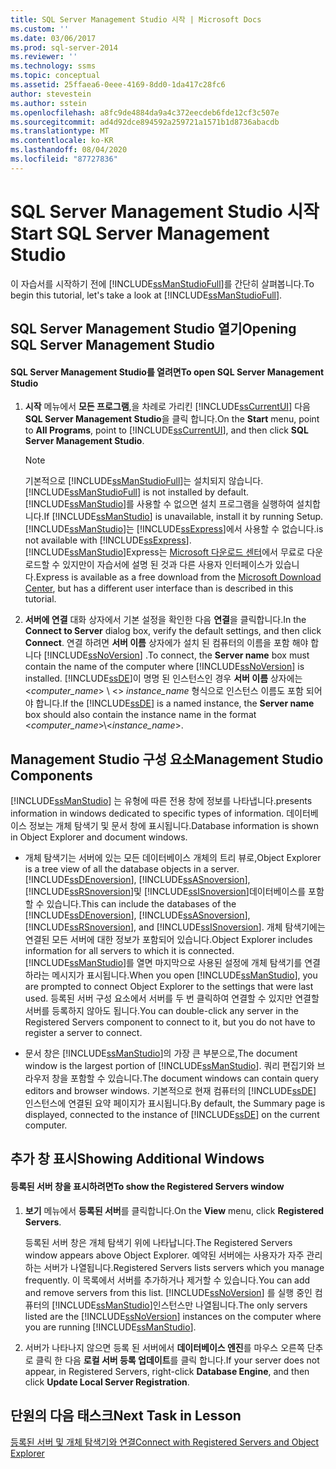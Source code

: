 ```yaml
---
title: SQL Server Management Studio 시작 | Microsoft Docs
ms.custom: ''
ms.date: 03/06/2017
ms.prod: sql-server-2014
ms.reviewer: ''
ms.technology: ssms
ms.topic: conceptual
ms.assetid: 25ffaea6-0eee-4169-8dd0-1da417c28fc6
author: stevestein
ms.author: sstein
ms.openlocfilehash: a8fc9de4884da9a4c372eecdeb6fde12cf3c507e
ms.sourcegitcommit: ad4d92dce894592a259721a1571b1d8736abacdb
ms.translationtype: MT
ms.contentlocale: ko-KR
ms.lasthandoff: 08/04/2020
ms.locfileid: "87727836"
---
```

# <a name="start-sql-server-management-studio"></a><span data-ttu-id="0e42e-102">SQL Server Management Studio 시작</span><span class="sxs-lookup"><span data-stu-id="0e42e-102">Start SQL Server Management Studio</span></span>
  <span data-ttu-id="0e42e-103">이 자습서를 시작하기 전에 [!INCLUDE[ssManStudioFull](../../includes/ssmanstudiofull-md.md)]를 간단히 살펴봅니다.</span><span class="sxs-lookup"><span data-stu-id="0e42e-103">To begin this tutorial, let's take a look at [!INCLUDE[ssManStudioFull](../../includes/ssmanstudiofull-md.md)].</span></span>  
  
## <a name="opening-sql-server-management-studio"></a><span data-ttu-id="0e42e-104">SQL Server Management Studio 열기</span><span class="sxs-lookup"><span data-stu-id="0e42e-104">Opening SQL Server Management Studio</span></span>  
  
#### <a name="to-open-sql-server-management-studio"></a><span data-ttu-id="0e42e-105">SQL Server Management Studio를 열려면</span><span class="sxs-lookup"><span data-stu-id="0e42e-105">To open SQL Server Management Studio</span></span>  
  
1.  <span data-ttu-id="0e42e-106">**시작** 메뉴에서 **모든 프로그램**,을 차례로 가리킨 [!INCLUDE[ssCurrentUI](../../includes/sscurrentui-md.md)] 다음 **SQL Server Management Studio**을 클릭 합니다.</span><span class="sxs-lookup"><span data-stu-id="0e42e-106">On the **Start** menu, point to **All Programs**, point to [!INCLUDE[ssCurrentUI](../../includes/sscurrentui-md.md)], and then click **SQL Server Management Studio**.</span></span>  
  
    > [!NOTE]  
    >  <span data-ttu-id="0e42e-107">기본적으로 [!INCLUDE[ssManStudioFull](../../includes/ssmanstudiofull-md.md)]는 설치되지 않습니다.</span><span class="sxs-lookup"><span data-stu-id="0e42e-107">[!INCLUDE[ssManStudioFull](../../includes/ssmanstudiofull-md.md)] is not installed by default.</span></span> <span data-ttu-id="0e42e-108">[!INCLUDE[ssManStudio](../../includes/ssmanstudio-md.md)]를 사용할 수 없으면 설치 프로그램을 실행하여 설치합니다.</span><span class="sxs-lookup"><span data-stu-id="0e42e-108">If [!INCLUDE[ssManStudio](../../includes/ssmanstudio-md.md)] is unavailable, install it by running Setup.</span></span> [!INCLUDE[ssManStudio](../../includes/ssmanstudio-md.md)]<span data-ttu-id="0e42e-109">는 [!INCLUDE[ssExpress](../../includes/ssexpress-md.md)]에서 사용할 수 없습니다.</span><span class="sxs-lookup"><span data-stu-id="0e42e-109">is not available with [!INCLUDE[ssExpress](../../includes/ssexpress-md.md)].</span></span> [!INCLUDE[ssManStudio](../../includes/ssmanstudio-md.md)]<span data-ttu-id="0e42e-110">Express는 [Microsoft 다운로드 센터](https://www.microsoft.com/download/details.aspx?id=14630)에서 무료로 다운로드할 수 있지만이 자습서에 설명 된 것과 다른 사용자 인터페이스가 있습니다.</span><span class="sxs-lookup"><span data-stu-id="0e42e-110">Express is available as a free download from the [Microsoft Download Center](https://www.microsoft.com/download/details.aspx?id=14630), but has a different user interface than is described in this tutorial.</span></span>  
  
2.  <span data-ttu-id="0e42e-111">**서버에 연결** 대화 상자에서 기본 설정을 확인한 다음 **연결**을 클릭합니다.</span><span class="sxs-lookup"><span data-stu-id="0e42e-111">In the **Connect to Server** dialog box, verify the default settings, and then click **Connect**.</span></span> <span data-ttu-id="0e42e-112">연결 하려면 **서버 이름** 상자에가 설치 된 컴퓨터의 이름을 포함 해야 합니다 [!INCLUDE[ssNoVersion](../../includes/ssnoversion-md.md)] .</span><span class="sxs-lookup"><span data-stu-id="0e42e-112">To connect, the **Server name** box must contain the name of the computer where [!INCLUDE[ssNoVersion](../../includes/ssnoversion-md.md)] is installed.</span></span> <span data-ttu-id="0e42e-113">[!INCLUDE[ssDE](../../includes/ssde-md.md)]이 명명 된 인스턴스인 경우 **서버 이름** 상자에는 \<*computer_name*> \\ <> *instance_name* 형식으로 인스턴스 이름도 포함 되어야 합니다.</span><span class="sxs-lookup"><span data-stu-id="0e42e-113">If the [!INCLUDE[ssDE](../../includes/ssde-md.md)] is a named instance, the **Server name** box should also contain the instance name in the format \<*computer_name*>\\<*instance_name*>.</span></span>  
  
## <a name="management-studio-components"></a><span data-ttu-id="0e42e-114">Management Studio 구성 요소</span><span class="sxs-lookup"><span data-stu-id="0e42e-114">Management Studio Components</span></span>  
 [!INCLUDE[ssManStudio](../../includes/ssmanstudio-md.md)] <span data-ttu-id="0e42e-115">는 유형에 따른 전용 창에 정보를 나타냅니다.</span><span class="sxs-lookup"><span data-stu-id="0e42e-115">presents information in windows dedicated to specific types of information.</span></span> <span data-ttu-id="0e42e-116">데이터베이스 정보는 개체 탐색기 및 문서 창에 표시됩니다.</span><span class="sxs-lookup"><span data-stu-id="0e42e-116">Database information is shown in Object Explorer and document windows.</span></span>  
  
-   <span data-ttu-id="0e42e-117">개체 탐색기는 서버에 있는 모든 데이터베이스 개체의 트리 뷰로,</span><span class="sxs-lookup"><span data-stu-id="0e42e-117">Object Explorer is a tree view of all the database objects in a server.</span></span> <span data-ttu-id="0e42e-118">[!INCLUDE[ssDEnoversion](../../includes/ssdenoversion-md.md)], [!INCLUDE[ssASnoversion](../../includes/ssasnoversion-md.md)], [!INCLUDE[ssRSnoversion](../../includes/ssrsnoversion-md.md)]및 [!INCLUDE[ssISnoversion](../../includes/ssisnoversion-md.md)]데이터베이스를 포함할 수 있습니다.</span><span class="sxs-lookup"><span data-stu-id="0e42e-118">This can include the databases of the [!INCLUDE[ssDEnoversion](../../includes/ssdenoversion-md.md)], [!INCLUDE[ssASnoversion](../../includes/ssasnoversion-md.md)], [!INCLUDE[ssRSnoversion](../../includes/ssrsnoversion-md.md)], and [!INCLUDE[ssISnoversion](../../includes/ssisnoversion-md.md)].</span></span> <span data-ttu-id="0e42e-119">개체 탐색기에는 연결된 모든 서버에 대한 정보가 포함되어 있습니다.</span><span class="sxs-lookup"><span data-stu-id="0e42e-119">Object Explorer includes information for all servers to which it is connected.</span></span> <span data-ttu-id="0e42e-120">[!INCLUDE[ssManStudio](../../includes/ssmanstudio-md.md)]를 열면 마지막으로 사용된 설정에 개체 탐색기를 연결하라는 메시지가 표시됩니다.</span><span class="sxs-lookup"><span data-stu-id="0e42e-120">When you open [!INCLUDE[ssManStudio](../../includes/ssmanstudio-md.md)], you are prompted to connect Object Explorer to the settings that were last used.</span></span> <span data-ttu-id="0e42e-121">등록된 서버 구성 요소에서 서버를 두 번 클릭하여 연결할 수 있지만 연결할 서버를 등록하지 않아도 됩니다.</span><span class="sxs-lookup"><span data-stu-id="0e42e-121">You can double-click any server in the Registered Servers component to connect to it, but you do not have to register a server to connect.</span></span>  
  
-   <span data-ttu-id="0e42e-122">문서 창은 [!INCLUDE[ssManStudio](../../includes/ssmanstudio-md.md)]의 가장 큰 부분으로,</span><span class="sxs-lookup"><span data-stu-id="0e42e-122">The document window is the largest portion of [!INCLUDE[ssManStudio](../../includes/ssmanstudio-md.md)].</span></span> <span data-ttu-id="0e42e-123">쿼리 편집기와 브라우저 창을 포함할 수 있습니다.</span><span class="sxs-lookup"><span data-stu-id="0e42e-123">The document windows can contain query editors and browser windows.</span></span> <span data-ttu-id="0e42e-124">기본적으로 현재 컴퓨터의 [!INCLUDE[ssDE](../../includes/ssde-md.md)] 인스턴스에 연결된 요약 페이지가 표시됩니다.</span><span class="sxs-lookup"><span data-stu-id="0e42e-124">By default, the Summary page is displayed, connected to the instance of [!INCLUDE[ssDE](../../includes/ssde-md.md)] on the current computer.</span></span>  
  
## <a name="showing-additional-windows"></a><span data-ttu-id="0e42e-125">추가 창 표시</span><span class="sxs-lookup"><span data-stu-id="0e42e-125">Showing Additional Windows</span></span>  
  
#### <a name="to-show-the-registered-servers-window"></a><span data-ttu-id="0e42e-126">등록된 서버 창을 표시하려면</span><span class="sxs-lookup"><span data-stu-id="0e42e-126">To show the Registered Servers window</span></span>  
  
1.  <span data-ttu-id="0e42e-127">**보기** 메뉴에서 **등록된 서버**를 클릭합니다.</span><span class="sxs-lookup"><span data-stu-id="0e42e-127">On the **View** menu, click **Registered Servers**.</span></span>  
  
     <span data-ttu-id="0e42e-128">등록된 서버 창은 개체 탐색기 위에 나타납니다.</span><span class="sxs-lookup"><span data-stu-id="0e42e-128">The Registered Servers window appears above Object Explorer.</span></span> <span data-ttu-id="0e42e-129">예약된 서버에는 사용자가 자주 관리하는 서버가 나열됩니다.</span><span class="sxs-lookup"><span data-stu-id="0e42e-129">Registered Servers lists servers which you manage frequently.</span></span> <span data-ttu-id="0e42e-130">이 목록에서 서버를 추가하거나 제거할 수 있습니다.</span><span class="sxs-lookup"><span data-stu-id="0e42e-130">You can add and remove servers from this list.</span></span> <span data-ttu-id="0e42e-131">[!INCLUDE[ssNoVersion](../../includes/ssnoversion-md.md)] 를 실행 중인 컴퓨터의 [!INCLUDE[ssManStudio](../../includes/ssmanstudio-md.md)]인스턴스만 나열됩니다.</span><span class="sxs-lookup"><span data-stu-id="0e42e-131">The only servers listed are the [!INCLUDE[ssNoVersion](../../includes/ssnoversion-md.md)] instances on the computer where you are running [!INCLUDE[ssManStudio](../../includes/ssmanstudio-md.md)].</span></span>  
  
2.  <span data-ttu-id="0e42e-132">서버가 나타나지 않으면 등록 된 서버에서 **데이터베이스 엔진**를 마우스 오른쪽 단추로 클릭 한 다음 **로컬 서버 등록 업데이트**를 클릭 합니다.</span><span class="sxs-lookup"><span data-stu-id="0e42e-132">If your server does not appear, in Registered Servers, right-click **Database Engine**, and then click **Update Local Server Registration**.</span></span>  
  
## <a name="next-task-in-lesson"></a><span data-ttu-id="0e42e-133">단원의 다음 태스크</span><span class="sxs-lookup"><span data-stu-id="0e42e-133">Next Task in Lesson</span></span>  
 [<span data-ttu-id="0e42e-134">등록된 서버 및 개체 탐색기와 연결</span><span class="sxs-lookup"><span data-stu-id="0e42e-134">Connect with Registered Servers and Object Explorer</span></span>](../object/object-explorer.md)  
  
  
